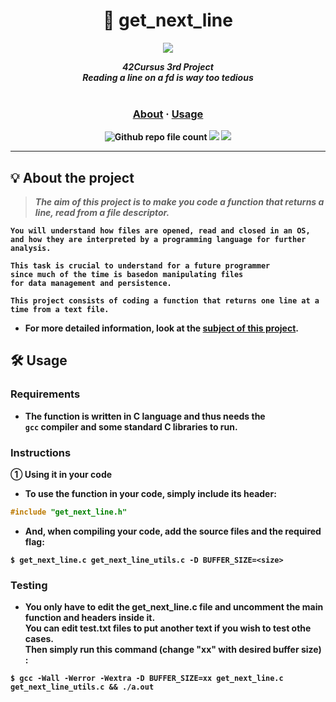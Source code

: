<div align=center >
<h1>📖 get_next_line</h1>
<a href="https://github.com/h-beeen/42cursus/tree/master/get_next_line"><img src="https://user-images.githubusercontent.com/112257466/213332345-c1755de6-ee52-4b60-b8aa-2c4c1bece0f4.png"></a>
</div>

<p align="center">
	<b><i>42Cursus 3rd Project<br/>
  	Reading a line on a fd is way too tedious</i></br></br>
</p>
	<h3 align="center">
	<a href="https://github.com/h-beeen/42cursus/tree/master/ft_printf#-about-the-project">About</a>
	<span> · </span>
	<a href="https://github.com/h-beeen/42cursus/tree/master/ft_printf#%EF%B8%8F-usage">Usage</a>
	</h3>
	<p align="center">
	<img alt="Github repo file count" src="https://img.shields.io/github/directory-file-count/h-beeen/42Cursus/get_next_line/get_next_line?logo=c&style=for-the-badge" /> <img src="https://img.shields.io/badge/120/100-007396?style=for-the-badge&logo=Starship&label=Score&logoColor=white&color=brightgreen"> <img src="https://img.shields.io/badge/2023&brvbar;01&brvbar;29-007396?style=for-the-badge&logo=42&label=completed&logoColor=white&color=black">
	</p>

---

## 💡 About the project

> _The aim of this project is to make you code a function that returns a line, read from a file descriptor._

	You will understand how files are opened, read and closed in an OS,
	and how they are interpreted by a programming language for further analysis.

	This task is crucial to understand for a future programmer 
	since much of the time is basedon manipulating files 
	for data management and persistence.

	This project consists of coding a function that returns one line at a time from a text file.

- For more detailed information, look at the [**subject of this project**](/get_next_line/get_next_line/README.md).


## 🛠️ Usage

### Requirements

- The function is written in C language and thus needs the <br/> **`gcc` compiler** and some standard **C libraries** to run.

### Instructions

**① Using it in your code**

- To use the function in your code, simply include its header:

```C
#include "get_next_line.h"
```

- And, when compiling your code, add the source files and the required flag:

```shell
$ get_next_line.c get_next_line_utils.c -D BUFFER_SIZE=<size>
```

### Testing

- You only have to edit the get_next_line.c file and uncomment the main function and headers inside it. <br/>
You can edit test.txt files to put another text if you wish to test othe cases. <br/>
Then simply run this command (change "xx" with desired buffer size) :

```shell
$ gcc -Wall -Werror -Wextra -D BUFFER_SIZE=xx get_next_line.c get_next_line_utils.c && ./a.out
```